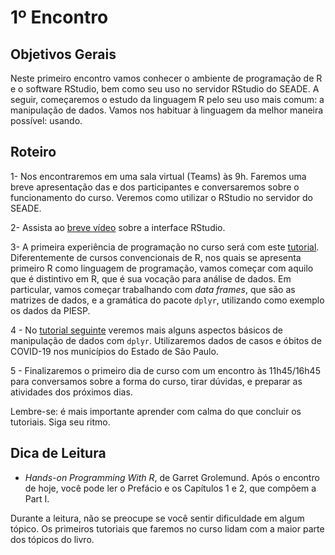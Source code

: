 #  1º Encontro

## Objetivos Gerais

Neste primeiro encontro vamos conhecer o ambiente de programação de R e o software RStudio, bem como seu uso no servidor RStudio do SEADE. A seguir, começaremos o estudo da linguagem R pelo seu uso mais comum: a manipulação de dados. Vamos nos habituar à linguagem da melhor maneira possível: usando.

## Roteiro

1- Nos encontraremos em uma sala virtual (Teams) às 9h. Faremos uma breve apresentação das e dos participantes e conversaremos sobre o funcionamento do curso. Veremos como utilizar o RStudio no servidor do SEADE.

2- Assista ao [breve vídeo](https://www.youtube.com/watch?v=7yhw_xYWqlU) sobre a interface RStudio.

3- A primeira experiência de programação no curso será com este [tutorial](/tutorials/tutorial-comeco-meio.md). Diferentemente de cursos convencionais de R, nos quais se apresenta primeiro R como linguagem de programação, vamos começar com aquilo que é distintivo em R, que é sua vocação para análise de dados. Em particular, vamos começar trabalhando com _data frames_, que são as matrizes de dados, e a gramática do pacote `dplyr`, utilizando como exemplo os dados da PIESP.

4 - No [tutorial seguinte](/tutorials/tutorial-dplyr-1.md) veremos mais alguns aspectos básicos de manipulação de dados com `dplyr`. Utilizaremos dados de casos e óbitos de COVID-19 nos municípios do Estado de São Paulo.

5 - Finalizaremos o primeiro dia de curso com um encontro às 11h45/16h45 para conversamos sobre a forma do curso, tirar dúvidas, e preparar as atividades dos próximos dias.

Lembre-se: é mais importante aprender com calma do que concluir os tutoriais. Siga seu ritmo.

## Dica de Leitura

* *Hands-on Programming With R*, de Garret Grolemund. Após o encontro de hoje, você pode ler o Prefácio e os Capítulos 1 e 2, que compõem a Part I.

Durante a leitura, não se preocupe se você sentir dificuldade em algum tópico. Os primeiros tutoriais que faremos no curso lidam com a maior parte dos tópicos do livro.
